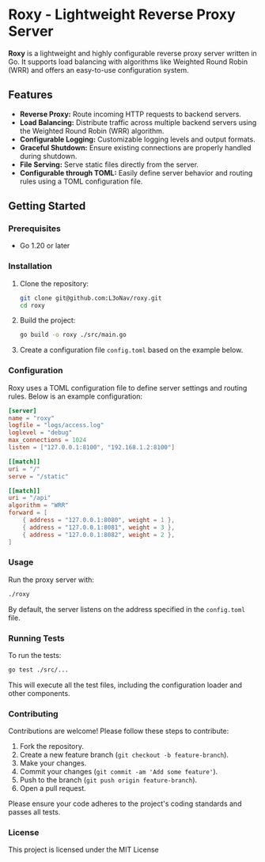 # Roxy - Lightweight Reverse Proxy Server

**Roxy** is a lightweight and highly configurable reverse proxy server written in Go. It supports load balancing with algorithms like Weighted Round Robin (WRR) and offers an easy-to-use configuration system.

## Features

- **Reverse Proxy:** Route incoming HTTP requests to backend servers.
- **Load Balancing:** Distribute traffic across multiple backend servers using the Weighted Round Robin (WRR) algorithm.
- **Configurable Logging:** Customizable logging levels and output formats.
- **Graceful Shutdown:** Ensure existing connections are properly handled during shutdown.
- **File Serving:** Serve static files directly from the server.
- **Configurable through TOML:** Easily define server behavior and routing rules using a TOML configuration file.

## Getting Started

### Prerequisites

- Go 1.20 or later

### Installation

1. Clone the repository:

    ```bash
    git clone git@github.com:L3oNav/roxy.git
    cd roxy
    ```

2. Build the project:

    ```bash
    go build -o roxy ./src/main.go
    ```

3. Create a configuration file `config.toml` based on the example below.

### Configuration

Roxy uses a TOML configuration file to define server settings and routing rules. Below is an example configuration:

```toml
[server]
name = "roxy"
logfile = "logs/access.log"
loglevel = "debug"
max_connections = 1024
listen = ["127.0.0.1:8100", "192.168.1.2:8100"]

[[match]]
uri = "/"
serve = "/static"

[[match]]
uri = "/api"
algorithm = "WRR"
forward = [
    { address = "127.0.0.1:8080", weight = 1 },
    { address = "127.0.0.1:8081", weight = 3 },
    { address = "127.0.0.1:8082", weight = 2 },
]

```

### Usage

Run the proxy server with:

```bash
./roxy
```

By default, the server listens on the address specified in the `config.toml` file.

### Running Tests

To run the tests:

```bash
go test ./src/...
```

This will execute all the test files, including the configuration loader and other components.

### Contributing

Contributions are welcome! Please follow these steps to contribute:

1. Fork the repository.
2. Create a new feature branch (`git checkout -b feature-branch`).
3. Make your changes.
4. Commit your changes (`git commit -am 'Add some feature'`).
5. Push to the branch (`git push origin feature-branch`).
6. Open a pull request.

Please ensure your code adheres to the project's coding standards and passes all tests.

### License

This project is licensed under the MIT License
